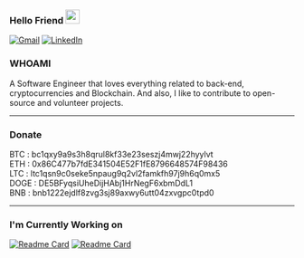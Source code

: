### Hello Friend <img src="https://media.giphy.com/media/hvRJCLFzcasrR4ia7z/giphy.gif" width="25px">

<a href="mailto:mehran.safaripour@gmail.com"><img alt="Gmail" src="https://img.shields.io/badge/Gmail-red?style=for-the-badge&logo=gmail&logoColor=white"/></a> <a href="https://www.linkedin.com/in/mehran-safaripour/"><img alt="LinkedIn" src="https://img.shields.io/badge/linkedin-blue?&style=for-the-badge&logo=linkedin&logoColor=white"/></a>

### WHOAMI

A Software Engineer that loves everything related to back-end, cryptocurrencies and Blockchain. And also, I like to contribute to open-source and volunteer projects.

<hr>

### Donate

BTC : bc1qxy9a9s3h8qrul8kf33e23seszj4mwj22hyylvt <br>
ETH : 0x86C477b7fdE341504E52F1fE8796648574F98436 <br>
LTC : ltc1qsn9c0seke5npaug9q2vl2famkfh97j9h6q0mx5 <br>
DOGE : DE5BFyqsiUheDijHAbj1HrNegF6xbmDdL1 <br>
BNB : bnb1222ejdlf8zvg3sj89axwy6utt04zxvgpc0tpd0 <br>

<hr>

### I'm Currently Working on
[![Readme Card](https://github-readme-stats.vercel.app/api/pin/?username=b1ng-b0ng&repo=crypto-funds-portfolio)](https://github.com/b1ng-b0ng/crypto-funds-portfolio) [![Readme Card](https://github-readme-stats.vercel.app/api/pin/?username=b1ng-b0ng&repo=binance-pnl-checker)](https://github.com/b1ng-b0ng/binance-pnl-checker)

<!--
<hr>

### Status

<p>
  <img src=https://github-readme-stats.vercel.app/api?username=b1ng-b0ng&bg_color=191b1f&title_color=36beb6&text_color=fff&line_height=20&hide=["stars"] />
  <img src=https://github-readme-stats.vercel.app/api/top-langs/?username=hatamiarash7&layout=compact&bg_color=191b1f&title_color=36beb6&text_color=fff&hide=html,css&langs_count=4 />
</p>

-->
